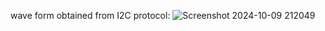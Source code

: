 wave form obtained from I2C protocol:
![Screenshot 2024-10-09 212049](https://github.com/user-attachments/assets/c011672e-6816-435a-befc-dd692e858488)
